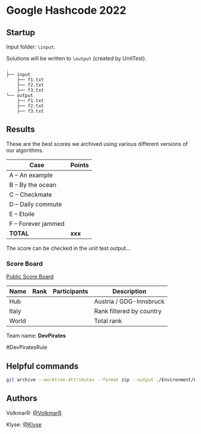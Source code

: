 ﻿# Google Hashcode 2022

## Startup

Input folder: `\input`.

Solutions will be written to `\output` (created by UnitTest).

```
.
├── input
    ├── f1.txt
    ├── f2.txt
    ├── f3.txt
└── output
    ├── f1.txt
    ├── f2.txt
    ├── f3.txt
```

## Results

These are the best scores we archived using various different versions of our algorithms.

| Case                  |  Points  |
|-----------------------|----------|
| A – An example |  |
| B – By the ocean |  |
| C – Checkmate |  |
| D – Daily commute |  |
| E – Etoile |  |
| F – Forever jammed |  |
| **TOTAL** | **xxx** |

The score can be checked in the unit test output...

### Score Board

[Public Score Board](https://hashcodejudge.withgoogle.com/scoreboard)

| Name                 | Rank | Participants | Description             |
| -------------------- | ---- | ------------ | ----------------------- |
| Hub |  |  | Austria / GDG-Innsbruck |
| Italy |  |  | Rank filtered by country |
| World |  |  | Total rank |

Team name: **DevPirates**

\#DevPiratesRule

## Helpful commands

```bash
git archive --worktree-attributes --format zip --output ./Environment/Output/source.zip head
```

## Authors

VolkmarR: [@VolkmarR](https://github.com/VolkmarR/)

Klyse: [@Klyse](https://github.com/klyse/)
